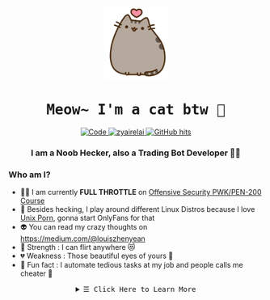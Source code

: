 <p align="center">
  <img src="kitten.png">
</p>

<h1 align="center">
  <samp>
    <b>
      Meow~ I'm a cat btw 🐾
    </b>
  </samp>
</h1>
  
<p align="center">
  <a href="https://github.com/zyairelai?tab=repositories" target="_blank">
    <img alt="Code" src="https://img.shields.io/badge/-code-000000?style=flat-square&logo=Plex&logoColor=white">
  </a>
  <a href="https://github.com/zyairelai" target="_blank">
    <img alt="zyairelai" src="https://badges.pufler.dev/visits/zyairelai/zyairelai?logo=GitHub&label=visits&color=success&logoColor=white&style=flat-square"/>
  </a>
  <a href="https://github.com/zyairelai" target="_blank">
    <img alt="GitHub hits" src="https://img.shields.io/github/last-commit/zyairelai/zyairelai?label=profile%20updated&style=flat-square">
  </a>
</p>

<h3 align="center">I am a Noob Hecker, also a Trading Bot Developer 👨‍💻</h3>

  ### Who am I?

  - 👨‍💻 I am currently **FULL THROTTLE** on [Offensive Security PWK/PEN-200 Course](https://www.offensive-security.com/pwk-oscp/) <!--- maintaining [that Trading Bot](https://github.com/zyairelai/futures-hero) -->
  - 🔮 Besides hecking, I play around different Linux Distros because I love [Unix Porn](https://www.reddit.com/r/unixporn/), gonna start OnlyFans for that
  - 👽 You can read my crazy thoughts on https://medium.com/@louiszhenyean 
  - 💪 Strength : I can flirt anywhere 😻
  - 💔 Weakness : Those beautiful eyes of yours 🥺
  - 🦄 Fun fact : I automate tedious tasks at my job and people calls me cheater 🧿
  
<details>
  <summary  align="center">
    <samp align="center">
      &#9776; Click Here to Learn More
    </samp></summary> 
  
  ### ⚔️ CTF Portfolios ⚔️
  - TryHackMe - https://tryhackme.com/p/Zyaire 
  - PwnTillDawn - https://online.pwntilldawn.com/Achievements/3175 - My writeups are [**HERE**](https://zyaire.notion.site/PwnTillDawn-ad8f085a4a914bee9c62779d94896698)
  - [Offensive Security Proving Ground](https://www.offensive-security.com/labs/) - This does not have a public profile anyway [**HERE** is my writeup](https://zyaire.notion.site/Proving-Grounds-Play-c1ad519dab414c9e94afcbf446dc1b39)
  - HackTheBox - https://app.hackthebox.com/profile/223593 - (No Longer Active Here) 

  ### ☁️ DevOps Portfolio ☁️
  - QwikLabs Season 1 [Clouds and Devops](https://www.qwiklabs.com/public_profiles/71968865-0b3b-4f8b-9fa5-7b94c458ee96)  
  - QwikLabs Season 2 [Artificial Intelligence and Machine Learning](https://www.qwiklabs.com/public_profiles/8a86fcb5-9b5e-4d05-b4f7-43454cd97463)  

  ### 🎯 My goals for 2022 🎯
  - ✅ Reaching [Pro Hacker rank](https://help.hackthebox.com/en/articles/5185158-introduction-to-hack-the-box) on HackTheBox 
  - 👨‍💻 Reaching [0xD GOD rank](https://docs.tryhackme.com/docs/general/tryhackme-levels/) on TryHackMe 
  - 🎓 Become [Offensive Security Certified Professional (OSCP)](https://www.offensive-security.com/offsec/what-it-means-to-be-oscp/)
  - 🐞 Become [Burp Suite Certified Practitioner](https://portswigger.net/web-security/certification)

  ### 🐧 Github Stats 🐧
  <p> <p>
    <a href="#">
      <p align="center">
        <img src="https://github-profile-summary-cards.vercel.app/api/cards/profile-details?username=zyairelai"  width="60%" height="60%">
      </p>
    </a>
  <p> <p>
    <a href="#">
      <p align="center">
        <img src="https://github-readme-stats.vercel.app/api?username=zyairelai&show_icons=true&count_private=true" width="50%" height="50%">
      </p>
    </a>
</details>
